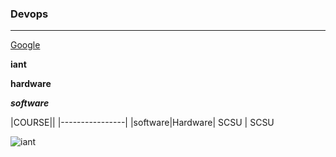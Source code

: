 ### Devops
-----------
[Google](https://www.google.com)

**iant**

**hardware**

***software***

 |COURSE||
|----------------|
|software|Hardware|
 SCSU  | SCSU 

![iant](https://www.iantindia.com/content/img/slide/iantlogo.png)
